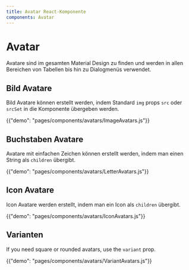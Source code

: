 ```yaml
---
title: Avatar React-Komponente
components: Avatar
---
```


# Avatar

<p class="description">Avatare sind im gesamten Material Design zu finden und werden in allen Bereichen von Tabellen bis hin zu Dialogmenüs verwendet.</p>

## Bild Avatare

Bild Avatare können erstellt werden, indem Standard `img` props `src` oder `srcSet` in die Komponente übergeben werden.

{{"demo": "pages/components/avatars/ImageAvatars.js"}}

## Buchstaben Avatare

Avatare mit einfachen Zeichen können erstellt werden, indem man einen String als `children` übergibt.

{{"demo": "pages/components/avatars/LetterAvatars.js"}}

## Icon Avatare

Icon Avatare werden erstellt, indem man ein Icon als `children` übergibt.

{{"demo": "pages/components/avatars/IconAvatars.js"}}

## Varianten

If you need square or rounded avatars, use the `variant` prop.

{{"demo": "pages/components/avatars/VariantAvatars.js"}}